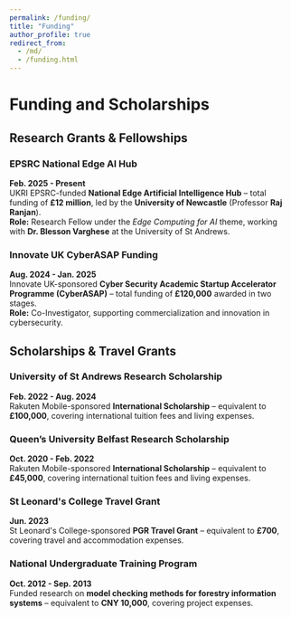 ```yaml
---
permalink: /funding/
title: "Funding"
author_profile: true
redirect_from: 
  - /md/
  - /funding.html
---
```


# Funding and Scholarships

## Research Grants & Fellowships

### EPSRC National Edge AI Hub  
**Feb. 2025 - Present**  
UKRI EPSRC-funded **National Edge Artificial Intelligence Hub** – total funding of **£12 million**, led by the **University of Newcastle** (Professor **Raj Ranjan**).  
**Role:** Research Fellow under the *Edge Computing for AI* theme, working with **Dr. Blesson Varghese** at the University of St Andrews.

### Innovate UK CyberASAP Funding  
**Aug. 2024 - Jan. 2025**  
Innovate UK-sponsored **Cyber Security Academic Startup Accelerator Programme (CyberASAP)** – total funding of **£120,000** awarded in two stages.  
**Role:** Co-Investigator, supporting commercialization and innovation in cybersecurity.

## Scholarships & Travel Grants  

### University of St Andrews Research Scholarship  
**Feb. 2022 - Aug. 2024**  
Rakuten Mobile-sponsored **International Scholarship** – equivalent to **£100,000**, covering international tuition fees and living expenses.

### Queen’s University Belfast Research Scholarship  
**Oct. 2020 - Feb. 2022**  
Rakuten Mobile-sponsored **International Scholarship** – equivalent to **£45,000**, covering international tuition fees and living expenses.

### St Leonard's College Travel Grant  
**Jun. 2023**  
St Leonard's College-sponsored **PGR Travel Grant** – equivalent to **£700**, covering travel and accommodation expenses.

### National Undergraduate Training Program  
**Oct. 2012 - Sep. 2013**  
Funded research on **model checking methods for forestry information systems** – equivalent to **CNY 10,000**, covering project expenses.
